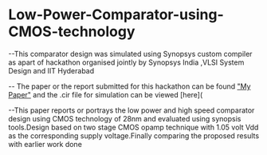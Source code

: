 # Low-Power-Comparator-using-CMOS-technology
--This comparator design was simulated using Synopsys custom compiler as apart of hackathon organised jointly by Synopsys India ,VLSI System Design and IIT Hyderabad

-- The paper or the report submitted for this hackathon can be found ["My Paper"](https://github.com/Debjyoti-Banerjee/Low-Power-Comparator-using-CMOS-technology/blob/main/Debjyoti_comparator_hackathon.pdf)  and the .cir file for simulation can be viewed [here](


--This paper reports or portrays the low power and
high speed comparator design using CMOS technology of 28nm
and evaluated using synopsis tools.Design based on two stage
CMOS opamp technique with 1.05 volt Vdd as the corresponding supply voltage.Finally comparing the proposed results with
earlier work done
